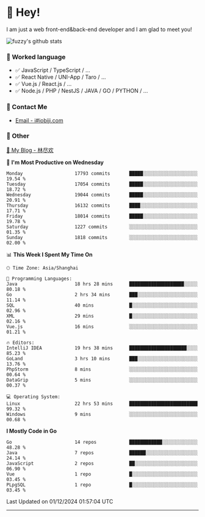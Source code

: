 # 👋 Hey!

I am just a web front-end&back-end developer and I am glad to meet you!

![fuzzy's github stats](https://github-readme-stats.vercel.app/api?username=JaydenForYou&&show_icons=true&&title_color=1abc9c&&icon_color=1abc9c)


### 📝 Worked language

- ✅ JavaScript / TypeScript / ...
- ✅ React Native / UNI-App / Taro / ...
- ✅ Vue.js / React.js / ...
- ✅ Node.js / PHP / NestJS / JAVA / GO / PYTHON / ...

### 📮 Contact Me

- [Email - i#iobiji.com](mailto:i@iobiji.com)


### 🤪 Other

[📌 My Blog - 林尽欢](https://iobiji.com)

<!--START_SECTION:waka-->
📅 **I'm Most Productive on Wednesday** 

```text
Monday                   17793 commits       █████░░░░░░░░░░░░░░░░░░░░   19.54 % 
Tuesday                  17054 commits       █████░░░░░░░░░░░░░░░░░░░░   18.72 % 
Wednesday                19044 commits       █████░░░░░░░░░░░░░░░░░░░░   20.91 % 
Thursday                 16132 commits       ████░░░░░░░░░░░░░░░░░░░░░   17.71 % 
Friday                   18014 commits       █████░░░░░░░░░░░░░░░░░░░░   19.78 % 
Saturday                 1227 commits        ░░░░░░░░░░░░░░░░░░░░░░░░░   01.35 % 
Sunday                   1818 commits        ░░░░░░░░░░░░░░░░░░░░░░░░░   02.00 % 
```


📊 **This Week I Spent My Time On** 

```text
🕑︎ Time Zone: Asia/Shanghai

💬 Programming Languages: 
Java                     18 hrs 28 mins      ████████████████████░░░░░   80.18 % 
Go                       2 hrs 34 mins       ███░░░░░░░░░░░░░░░░░░░░░░   11.14 % 
SQL                      40 mins             █░░░░░░░░░░░░░░░░░░░░░░░░   02.96 % 
XML                      29 mins             █░░░░░░░░░░░░░░░░░░░░░░░░   02.16 % 
Vue.js                   16 mins             ░░░░░░░░░░░░░░░░░░░░░░░░░   01.21 % 

🔥 Editors: 
IntelliJ IDEA            19 hrs 38 mins      █████████████████████░░░░   85.23 % 
GoLand                   3 hrs 10 mins       ███░░░░░░░░░░░░░░░░░░░░░░   13.76 % 
PhpStorm                 8 mins              ░░░░░░░░░░░░░░░░░░░░░░░░░   00.64 % 
DataGrip                 5 mins              ░░░░░░░░░░░░░░░░░░░░░░░░░   00.37 % 

💻 Operating System: 
Linux                    22 hrs 53 mins      █████████████████████████   99.32 % 
Windows                  9 mins              ░░░░░░░░░░░░░░░░░░░░░░░░░   00.68 % 
```

**I Mostly Code in Go** 

```text
Go                       14 repos            ████████████░░░░░░░░░░░░░   48.28 % 
Java                     7 repos             ██████░░░░░░░░░░░░░░░░░░░   24.14 % 
JavaScript               2 repos             ██░░░░░░░░░░░░░░░░░░░░░░░   06.90 % 
Vue                      1 repo              █░░░░░░░░░░░░░░░░░░░░░░░░   03.45 % 
PLpgSQL                  1 repo              █░░░░░░░░░░░░░░░░░░░░░░░░   03.45 % 
```




 Last Updated on 01/12/2024 01:57:04 UTC
<!--END_SECTION:waka-->
---
